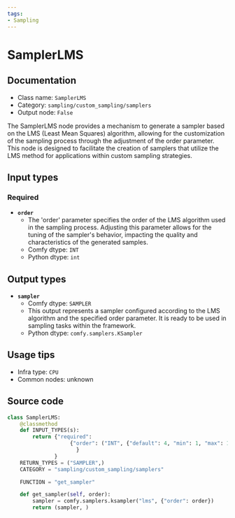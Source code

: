 ```yaml
---
tags:
- Sampling
---
```


# SamplerLMS
## Documentation
- Class name: `SamplerLMS`
- Category: `sampling/custom_sampling/samplers`
- Output node: `False`

The SamplerLMS node provides a mechanism to generate a sampler based on the LMS (Least Mean Squares) algorithm, allowing for the customization of the sampling process through the adjustment of the order parameter. This node is designed to facilitate the creation of samplers that utilize the LMS method for applications within custom sampling strategies.
## Input types
### Required
- **`order`**
    - The 'order' parameter specifies the order of the LMS algorithm used in the sampling process. Adjusting this parameter allows for the tuning of the sampler's behavior, impacting the quality and characteristics of the generated samples.
    - Comfy dtype: `INT`
    - Python dtype: `int`
## Output types
- **`sampler`**
    - Comfy dtype: `SAMPLER`
    - This output represents a sampler configured according to the LMS algorithm and the specified order parameter. It is ready to be used in sampling tasks within the framework.
    - Python dtype: `comfy.samplers.KSampler`
## Usage tips
- Infra type: `CPU`
- Common nodes: unknown


## Source code
```python
class SamplerLMS:
    @classmethod
    def INPUT_TYPES(s):
        return {"required":
                    {"order": ("INT", {"default": 4, "min": 1, "max": 100}),
                      }
               }
    RETURN_TYPES = ("SAMPLER",)
    CATEGORY = "sampling/custom_sampling/samplers"

    FUNCTION = "get_sampler"

    def get_sampler(self, order):
        sampler = comfy.samplers.ksampler("lms", {"order": order})
        return (sampler, )

```
